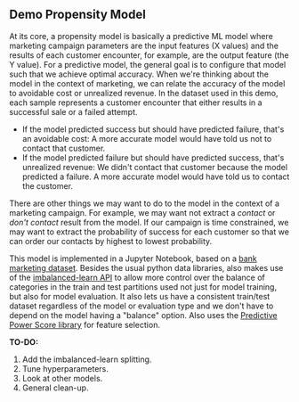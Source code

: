 ## Demo Propensity Model ##

At its core, a propensity model is basically a predictive ML model where marketing campaign parameters are the input features (X values) and the results of each customer encounter, for example, are the output feature (the Y value). For a predictive model, the general goal is to configure that model such that we achieve optimal accuracy. When we're thinking about the model in the context of marketing, we can relate the accuracy of the model to avoidable cost or unrealized revenue. In the dataset used in this demo, each sample represents a customer encounter that either results in a successful sale or a failed attempt. 

* If the model predicted success but should have predicted failure, that's an avoidable cost: A more accurate model would have told us not to contact that customer.
* If the model predicted failure but should have predicted success, that's unrealized revenue: We didn't contact that customer because the model predicted a failure. A more accurate model would have told us to contact the customer.

There are other things we may want to do to the model in the context of a marketing campaign. For example, we may want not extract a _contact_ or _don't contact_ result from the model. If our campaign is time constrained, we may want to extract the probability of success for each customer so that we can order our contacts by highest to lowest probability.

This model is implemented in a Jupyter Notebook, based on a [bank marketing dataset](https://archive.ics.uci.edu/ml/datasets/Bank+Marketing). Besides the usual python data libraries, also makes use of the [imbalanced-learn API](https://imbalanced-learn.org/stable/over_sampling.html) to allow more control over the balance of categories in the train and test partitions used not just for model training, but also for model evaluation. It also lets us have a consistent train/test dataset regardless of the model or evaluation type and we don't have to depend on the model having a "balance" option. Also uses the [Predictive Power Score library](https://towardsdatascience.com/rip-correlation-introducing-the-predictive-power-score-3d90808b9598) for feature selection.

**TO-DO:**
1. Add the imbalanced-learn splitting.
2. Tune hyperparameters.
3. Look at other models.
4. General clean-up.